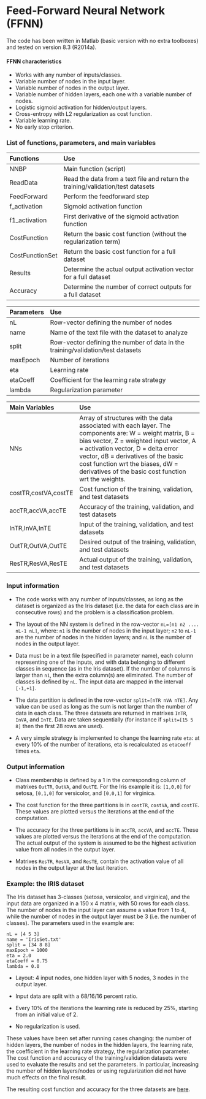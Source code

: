 # Feed-Forward Neural Network (FFNN)

The code has been written in Matlab (basic version with no extra toolboxes) and tested on version 8.3 (R2014a).

#### FFNN characteristics

- Works with any number of inputs/classes.
- Variable number of nodes in the input layer.
- Variable number of nodes in the output layer.
- Variable number of hidden layers, each one with a variable number of nodes.
- Logistic sigmoid activation for hidden/output layers.
- Cross-entropy with L2 regularization as cost function.
- Variable learning rate.
- No early stop criterion.

### List of functions, parameters, and main variables

|Functions|Use|
|:--------|:------|
|NNBP|Main function (script)|
|ReadData|Read the data from a text file and return the training/validation/test datasets|
|FeedForward|Perform the feedforward step|
|f_activation|Sigmoid activation function|
|f1_activation|First derivative of the sigmoid activation function|
|CostFunction|Return the basic cost function (without the regularization term)|
|CostFunctionSet|Return the basic cost function for a full dataset|
|Results|Determine the actual output activation vector for a full dataset|
|Accuracy|Determine the number of correct outputs for a full dataset|

|Parameters|Use|
|:---------|:------|
|nL|Row-vector defining the number of nodes|
|name|Name of the text file with the dataset to analyze|
|split|Row-vector defining the number of data in the training/validation/test datasets|
|maxEpoch|Number of iterations|
|eta|Learning rate|
|etaCoeff|Coefficient for the learning rate strategy|
|lambda|Regularization parameter|

|Main Variables|Use|
|:---------------------|:------|
|NNs|Array of structures with the data associated with each layer. The components are: W = weight matrix, B = bias vector, Z = weighted input vector, A = activation vector, D = delta error vector, dB = derivatives of the basic cost function wrt the biases, dW = derivatives of the basic cost function wrt the weights.
|costTR,costVA,costTE|Cost function of the training, validation, and test datasets|
|accTR,accVA,accTE|Accuracy of the training, validation, and test datasets|
|InTR,InVA,InTE|Input of the training, validation, and test datasets|
|OutTR,OutVA,OutTE|Desired output of the training, validation, and test datasets|
|ResTR,ResVA,ResTE|Actual output of the training, validation, and test datasets|

### Input information

- The code works with any number of inputs/classes, as long as the dataset is organized as the Iris dataset (i.e. the data for each class are in consecutive rows) and the problem is a classification problem.

- The layout of the NN system is defined in the row-vector `nL=[n1 n2 .... nL-1 nL]`, where: `n1` is the number of nodes in the input layer; `n2` to `nL-1` are the number of nodes in the hidden layers; and `nL` is the number of nodes in the output layer.

- Data must be in a text file (specified in parameter name), each column representing one of the inputs, and with data belonging to different classes in sequence (as in the Iris dataset). If the number of columns is larger than `n1`, then the extra column(s) are eliminated. The number of classes is defined by `nL`. The input data are mapped in the interval `[-1,+1]`.

- The data partition is defined in the row-vector `split=[nTR nVA nTE]`. Any value can be used as long as the sum is not larger than the number of data in each class. The three datasets are returned in matrixes `InTR`, `InVA`, and `InTE`. Data are taken sequentially (for instance if `split=[15 5 8]` then the first 28 rows are used).

- A very simple strategy is implemented to change the learning rate `eta`: at every 10% of the number of iterations, eta is recalculated as `etaCoeff` times `eta`.

### Output information

- Class membership is defined by a 1 in the corresponding column of matrixes `OutTR`, `OutVA`, and `OutTE`. For the Iris example it is: `[1,0,0]` for setosa, `[0,1,0]` for versicolor, and `[0,0,1]` for virginica.

- The cost function for the three partitions is in `costTR`, `costVA`, and `costTE`. These values are plotted versus the iterations at the end of the computation.

- The accuracy for the three partitions is in `accTR`, `accVA`, and `accTE`. These values are plotted versus the iterations at the end of the computation. The actual output of the system is assumed to be the highest activation value from all nodes in the output layer.

- Matrixes `ResTR`, `ResVA`, and `ResTE`, contain the activation value of all nodes in the output layer at the last iteration.

### Example: the IRIS dataset

The Iris dataset has 3-classes (setosa, versicolor, and virginica), and the input data are organized in a 150 x 4 matrix, with 50 rows for each class. The number of nodes in the input layer can assume a value from 1 to 4, while the number of nodes in the output layer must be 3 (i.e. the number of classes). The parameters used in the example are:

```
nL = [4 5 3]
name = 'IrisSet.txt'
split = [34 8 8]
maxEpoch = 1000
eta = 2.0
etaCoeff = 0.75
lambda = 0.0
```

- Layout: 4 input nodes, one hidden layer with 5 nodes, 3 nodes in the output layer.

- Input data are split with a 68/16/16 percent ratio.

- Every 10% of the iterations the learning rate is reduced by 25%, starting from an initial value of 2.

- No regularization is used.

These values have been set after running cases changing: the number of hidden layers, the number of nodes in the hidden layers, the learning rate, the coefficient in the learning rate strategy, the regularization parameter. The cost function and accuracy of the training/validation datasets were used to evaluate the results and set the parameters. In particular, increasing the number of hidden layers/nodes or using regularization did not have much effects on the final result.

The resulting cost function and accuracy for the three datasets are [here](./Iris_Results.bmp).
